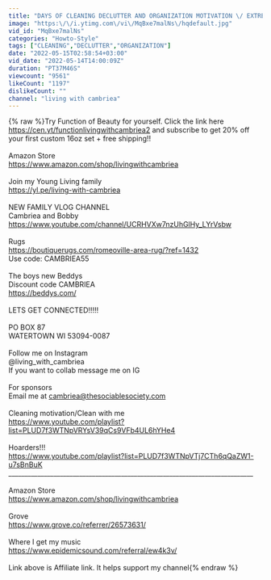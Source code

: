 ```yaml
---
title: "DAYS OF CLEANING DECLUTTER AND ORGANIZATION MOTIVATION \/ EXTREME SPEED DEEP CLEAN WITH ME"
image: "https:\/\/i.ytimg.com\/vi\/MqBxe7malNs\/hqdefault.jpg"
vid_id: "MqBxe7malNs"
categories: "Howto-Style"
tags: ["CLEANING","DECLUTTER","ORGANIZATION"]
date: "2022-05-15T02:58:54+03:00"
vid_date: "2022-05-14T14:00:09Z"
duration: "PT37M46S"
viewcount: "9561"
likeCount: "1197"
dislikeCount: ""
channel: "living with cambriea"
---
```

{% raw %}​Try Function of Beauty for yourself. Click the link here <a rel="nofollow" target="blank" href="https://cen.yt/functionlivingwithcambriea2">https://cen.yt/functionlivingwithcambriea2</a> and subscribe to get 20% off your first custom 16oz set + free shipping!!<br /><br />Amazon Store<br /><a rel="nofollow" target="blank" href="https://www.amazon.com/shop/livingwithcambriea">https://www.amazon.com/shop/livingwithcambriea</a><br /><br />Join my Young Living family <br /><a rel="nofollow" target="blank" href="https://yl.pe/living-with-cambriea">https://yl.pe/living-with-cambriea</a><br /><br />NEW FAMILY VLOG CHANNEL <br />Cambriea and Bobby<br /><a rel="nofollow" target="blank" href="https://www.youtube.com/channel/UCRHVXw7nzUhGlHy_LYrVsbw">https://www.youtube.com/channel/UCRHVXw7nzUhGlHy_LYrVsbw</a><br /><br />Rugs<br /><a rel="nofollow" target="blank" href="https://boutiquerugs.com/romeoville-area-rug/?ref=1432">https://boutiquerugs.com/romeoville-area-rug/?ref=1432</a><br />Use code: CAMBRIEA55<br /><br />The boys new Beddys<br />Discount code CAMBRIEA<br /><a rel="nofollow" target="blank" href="https://beddys.com/">https://beddys.com/</a><br /><br />LETS GET CONNECTED!!!!! <br /><br />PO BOX 87<br />WATERTOWN WI 53094-0087<br /><br />Follow me on Instagram <br />@living_with_cambriea<br />If you want to collab message me on IG<br /><br />For sponsors<br />Email me at cambriea@thesociablesociety.com<br /><br />Cleaning motivation/Clean with me<br /><a rel="nofollow" target="blank" href="https://www.youtube.com/playlist?list=PLUD7f3WTNpVRYsV39qCs9VFb4UL6hYHe4">https://www.youtube.com/playlist?list=PLUD7f3WTNpVRYsV39qCs9VFb4UL6hYHe4</a><br /><br />Hoarders!!!<br /><a rel="nofollow" target="blank" href="https://www.youtube.com/playlist?list=PLUD7f3WTNpVTj7CTh6qQaZW1-u7sBnBuK">https://www.youtube.com/playlist?list=PLUD7f3WTNpVTj7CTh6qQaZW1-u7sBnBuK</a><br />____________________________________________________________________________<br /><br />Amazon Store<br /><a rel="nofollow" target="blank" href="https://www.amazon.com/shop/livingwithcambriea">https://www.amazon.com/shop/livingwithcambriea</a><br /><br />Grove<br /><a rel="nofollow" target="blank" href="https://www.grove.co/referrer/26573631/">https://www.grove.co/referrer/26573631/</a><br /><br />Where I get my music<br /><a rel="nofollow" target="blank" href="https://www.epidemicsound.com/referral/ew4k3v/">https://www.epidemicsound.com/referral/ew4k3v/</a><br /><br />Link above is  Affiliate link. It helps support my channel{% endraw %}
